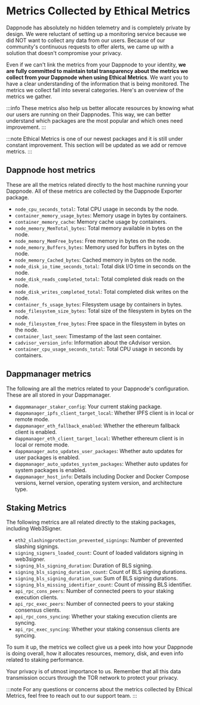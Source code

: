 # Metrics Collected by Ethical Metrics

Dappnode has absolutely no hidden telemetry and is completely private by design. We were reluctant of setting up a monitoring service because we did NOT want to collect any data from our users. Because of our community's continuous requests to offer alerts, we came up with a solution that doesn't compromise your privacy.

Even if we can't link the metrics from your Dappnode to your identity, **we are fully committed to maintain total transparency about the metrics we collect from your Dappnode when using Ethical Metrics**. We want you to have a clear understanding of the information that is being monitored. The metrics we collect fall into several categories. Here's an overview of the metrics we gather.

:::info
These metrics also help us better allocate resources by knowing what our users are running on their Dappnodes. This way, we can better understand which packages are the most popular and which ones need improvement.
:::

:::note
Ethical Metrics is one of our newest packages and it is still under constant improvement. This section will be updated as we add or remove metrics.
:::

## Dappnode host metrics

These are all the metrics related directly to the host machine running your Dappnode. All of these metrics are collected by the Dappnode Exporter package.

- `node_cpu_seconds_total`: Total CPU usage in seconds by the node.
- `container_memory_usage_bytes`: Memory usage in bytes by containers.
- `container_memory_cache`: Memory cache usage by containers.
- `node_memory_MemTotal_bytes`: Total memory available in bytes on the node.
- `node_memory_MemFree_bytes`: Free memory in bytes on the node.
- `node_memory_Buffers_bytes`: Memory used for buffers in bytes on the node.
- `node_memory_Cached_bytes`: Cached memory in bytes on the node.
- `node_disk_io_time_seconds_total`: Total disk I/O time in seconds on the node.
- `node_disk_reads_completed_total`: Total completed disk reads on the node.
- `node_disk_writes_completed_total`: Total completed disk writes on the node.
- `container_fs_usage_bytes`: Filesystem usage by containers in bytes.
- `node_filesystem_size_bytes`: Total size of the filesystem in bytes on the node.
- `node_filesystem_free_bytes`: Free space in the filesystem in bytes on the node.
- `container_last_seen`: Timestamp of the last seen container.
- `cadvisor_version_info`: Information about the cAdvisor version.
- `container_cpu_usage_seconds_total`: Total CPU usage in seconds by containers.

## Dappmanager metrics

The following are all the metrics related to your Dappnode's configuration. These are all stored in your Dappmanager.

- `dappmmanager_staker_config`: Your current staking package.
- `dappmanager_ipfs_client_target_local`: Whether IPFS client is in local or remote mode.
- `dappmanager_eth_fallback_enabled`: Whether the ethereum fallback client is enabled.
- `dappmanager_eth_client_target_local`: Whether ethereum client is in local or remote mode.
- `dappmanager_auto_updates_user_packages`: Whether auto updates for user packages is enabled.
- `dappmanager_auto_updates_system_packages`: Whether auto updates for system packages is enabled.
- `dappmanager_host_info`: Details including Docker and Docker Compose versions, kernel version, operating system version, and architecture type.

## Staking Metrics

The following metrics are all related directly to the staking packages, including Web3Signer.

- `eth2_slashingprotection_prevented_signings`: Number of prevented slashing signings.
- `signing_signers_loaded_count`: Count of loaded validators signing in web3signer.
- `signing_bls_signing_duration`: Duration of BLS signing.
- `signing_bls_signing_duration_count`: Count of BLS signing durations.
- `signing_bls_signing_duration_sum`: Sum of BLS signing durations.
- `signing_bls_missing_identifier_count`: Count of missing BLS identifier.
- `api_rpc_cons_peers`: Number of connected peers to your staking execution clients.
- `api_rpc_exec_peers`: Number of connected peers to your staking consensus clients.
- `api_rpc_cons_syncing`: Whether your staking execution clients are syncing.
- `api_rpc_exec_syncing`: Whether your staking consensus clients are syncing.

To sum it up, the metrics we collect give us a peek into how your Dappnode is doing overall, how it allocates resources, memory, disk, and even info related to staking performance.

Your privacy is of utmost importance to us. Remember that all this data transmission occurs through the TOR network to protect your privacy.

:::note
For any questions or concerns about the metrics collected by Ethical Metrics, feel free to reach out to our support team.
:::
